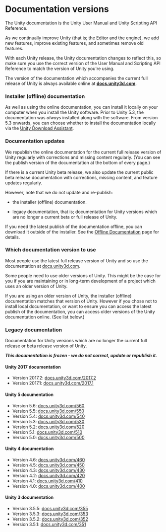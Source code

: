 # Documentation versions

The Unity documentation is the Unity User Manual and Unity Scripting API Reference.

As we continually improve Unity (that is; the Editor and the engine), we add new features, improve existing features, and sometimes remove old features.

With each Unity release, the Unity documentation changes to reflect this,  so make sure you use the correct version of the User Manual and Scripting API Reference to match the version of Unity you're using.

The version of the documentation which accompanies the current full release of Unity is always available online at **[docs.unity3d.com](https://docs.unity3d.com/)**. 

### Installer (offline) documentation
As well as using the online documentation, you can install it locally on your computer when you install the Unity software. Prior to Unity 5.3, the documentation was *always* installed along with the software. From version 5.3 onwards, you can choose whether to install the documentation locally via the [Unity Download Assistant](InstallingUnity).

### Documentation updates
We republish the online documentation for the current full release version of Unity regularly with corrections and missing content regularly. (You can see the publish version of the documentation at the bottom of every page.)

If there is a current Unity beta release, we also update the current public beta release documentation with corrections, missing content, and feature updates regularly.

However, note that we do not update and re-publish:

* the installer (offline) documentation.

* legacy documentation, that is; documentation for Unity versions which are no longer a current beta or full release of Unity.

If you need the latest publish of the documentation offline, you can download it outside of the installer. See the [Offline Documentation](OfflineDocumentation) page for details.


### Which documentation version to use

Most people use the latest full release version of Unity and so use the documentation at [docs.unity3d.com](https://docs.unity3d.com).

Some people need to use older versions of Unity. This might be the case for you if you are maintaining or in long-term development of a project which uses an older version of Unity.

If you are using an older version of Unity, the installer (offline) documentation matches that version of Unity. However if you chose not to install local documentation, or want to ensure you can access the latest publish of the documentation, you can access older versions of the Unity documentation online. (See list below.)

### Legacy documentation

Documentation for Unity versions which are no longer the current full release or beta release version of Unity. 

***This documentation is frozen - we do not correct, update or republish it.***

#### Unity 2017 documentation

* Version 2017.2: [docs.unity3d.com/2017.2](https://docs.unity3d.com/2017.2/Documentation/Manual/index.html)
* Version 2017.1: [docs.unity3d.com/2017.1](https://docs.unity3d.com/2017.1/Documentation/Manual/index.html)

#### Unity 5 documentation

* Version 5.6: [docs.unity3d.com/560](https://docs.unity3d.com/560)
* Version 5.5: [docs.unity3d.com/550](https://docs.unity3d.com/550)
* Version 5.4: [docs.unity3d.com/540](https://docs.unity3d.com/540)
* Version 5.3: [docs.unity3d.com/530](https://docs.unity3d.com/530)
* Version 5.2: [docs.unity3d.com/520](https://docs.unity3d.com/520)
* Version 5.1: [docs.unity3d.com/510](https://docs.unity3d.com/510)
* Version 5.0: [docs.unity3d.com/500](https://docs.unity3d.com/500)

#### Unity 4 documentation

* Version 4.6: [docs.unity3d.com/460](https://docs.unity3d.com/460)
* Version 4.5: [docs.unity3d.com/450](https://docs.unity3d.com/450)
* Version 4.3: [docs.unity3d.com/430](https://docs.unity3d.com/430)
* Version 4.2: [docs.unity3d.com/420](https://docs.unity3d.com/420)
* Version 4.1: [docs.unity3d.com/410](https://docs.unity3d.com/410)
* Version 4.0: [docs.unity3d.com/400](https://docs.unity3d.com/400)

#### Unity 3 documentation

* Version 3.5.5: [docs.unity3d.com/355](https://docs.unity3d.com/355)
* Version 3.5.3: [docs.unity3d.com/353](https://docs.unity3d.com/353)
* Version 3.5.2: [docs.unity3d.com/352](https://docs.unity3d.com/352)
* Version 3.5.1: [docs.unity3d.com/351](https://docs.unity3d.com/351)





